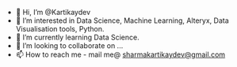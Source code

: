 - 👋 Hi, I’m @Kartikaydev
- 👀 I’m interested in Data Science, Machine Learning, Alteryx, Data Visualisation tools, Python.
- 🌱 I’m currently learning Data Science.
- 💞️ I’m looking to collaborate on ...
- 📫 How to reach me - mail me@ sharmakartikaydev@gmail.com

<!---
Kartikaydev/Kartikaydev is a ✨ special ✨ repository because its `README.md` (this file) appears on your GitHub profile.
You can click the Preview link to take a look at your changes.
--->

